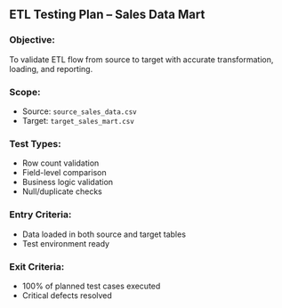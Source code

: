 ## ETL Testing Plan – Sales Data Mart

### Objective:
To validate ETL flow from source to target with accurate transformation, loading, and reporting.

### Scope:
- Source: `source_sales_data.csv`
- Target: `target_sales_mart.csv`

### Test Types:
- Row count validation
- Field-level comparison
- Business logic validation
- Null/duplicate checks

### Entry Criteria:
- Data loaded in both source and target tables
- Test environment ready

### Exit Criteria:
- 100% of planned test cases executed
- Critical defects resolved
